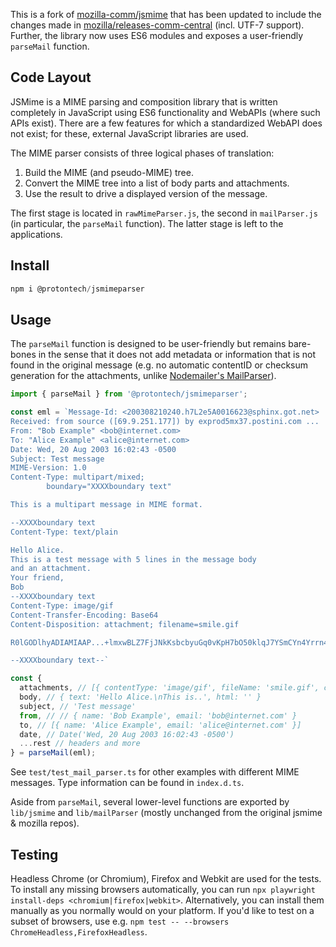 This is a fork of [mozilla-comm/jsmime](https://github.com/mozilla-comm/jsmime) that has been updated to include the changes made in [mozilla/releases-comm-central](https://github.com/mozilla/releases-comm-central/tree/master/mailnews/mime/jsmime) (incl. UTF-7 support).
Further, the library now uses ES6 modules and exposes a user-friendly `parseMail` function.

## Code Layout

JSMime is a MIME parsing and composition library that is written completely in
JavaScript using ES6 functionality and WebAPIs (where such APIs exist). There
are a few features for which a standardized WebAPI does not exist; for these,
external JavaScript libraries are used.

The MIME parser consists of three logical phases of translation:

1. Build the MIME (and pseudo-MIME) tree.
2. Convert the MIME tree into a list of body parts and attachments.
3. Use the result to drive a displayed version of the message.

The first stage is located in `rawMimeParser.js`, the second in `mailParser.js` (in particular, the `parseMail` function). The latter stage is left to the applications.

## Install

```js
npm i @protontech/jsmimeparser
```

## Usage

The `parseMail` function is designed to be user-friendly but remains bare-bones in the sense that it does not add metadata or information that is not found in the original message (e.g. no automatic contentID or checksum generation for the attachments, unlike [Nodemailer's MailParser](https://github.com/nodemailer/mailparser)).

```js
import { parseMail } from '@protontech/jsmimeparser';

const eml = `Message-Id: <200308210240.h7L2e5A0016623@sphinx.got.net>
Received: from source ([69.9.251.177]) by exprod5mx37.postini.com ...
From: "Bob Example" <bob@internet.com>
To: "Alice Example" <alice@internet.com>
Date: Wed, 20 Aug 2003 16:02:43 -0500
Subject: Test message
MIME-Version: 1.0
Content-Type: multipart/mixed;
        boundary="XXXXboundary text"

This is a multipart message in MIME format.

--XXXXboundary text
Content-Type: text/plain

Hello Alice.
This is a test message with 5 lines in the message body
and an attachment.
Your friend,
Bob
--XXXXboundary text
Content-Type: image/gif
Content-Transfer-Encoding: Base64
Content-Disposition: attachment; filename=smile.gif

R0lGODlhyADIAMIAAP...+lmxwBLZ7FjJNkKsbcbyuGq0vKpH7bO50klqJ7YSmCYn4Yrrn4+elGsurYeoKy67e/ZqrrfogivvvONu4i6B8CJ6L77nguKigD0O7FK+mhhskoZIEhzwJwpjxLCFUy7co8ANH1xwxhY/LIpdIB/qmr6Hhvztfih+XPLKJ6c4HsYtK2ByvShb9UQCADs=

--XXXXboundary text--`

const {
  attachments, // [{ contentType: 'image/gif', fileName: 'smile.gif', content: Uint8Array[71, 73, 70..], ... }]
  body, // { text: 'Hello Alice.\nThis is..', html: '' }
  subject, // 'Test message'
  from, // // { name: 'Bob Example', email: 'bob@internet.com' }
  to, // [{ name: 'Alice Example', email: 'alice@internet.com' }]
  date, // Date('Wed, 20 Aug 2003 16:02:43 -0500')
  ...rest // headers and more
} = parseMail(eml);
```

See `test/test_mail_parser.ts` for other examples with different MIME messages. Type information can be found in `index.d.ts`.

Aside from `parseMail`, several lower-level functions are exported by `lib/jsmime` and `lib/mailParser` (mostly unchanged from the original jsmime & mozilla repos).

## Testing
Headless Chrome (or Chromium), Firefox and Webkit are used for the tests.
To install any missing browsers automatically, you can run `npx playwright install-deps <chromium|firefox|webkit>`. Alternatively, you can install them manually as you normally would on your platform.
If you'd like to test on a subset of browsers, use e.g. `npm test -- --browsers ChromeHeadless,FirefoxHeadless`.
